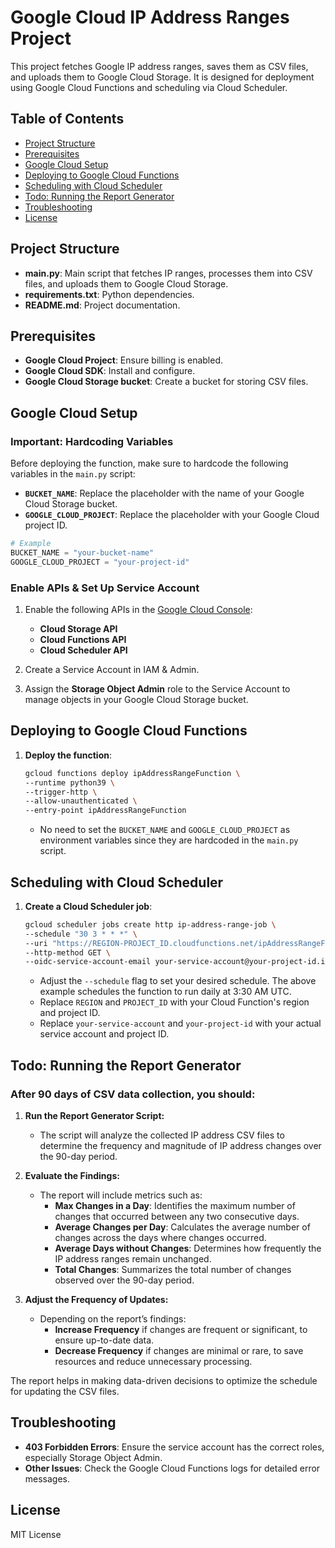 # Google Cloud IP Address Ranges Project

This project fetches Google IP address ranges, saves them as CSV files, and uploads them to Google Cloud Storage. It is designed for deployment using Google Cloud Functions and scheduling via Cloud Scheduler.

## Table of Contents

- [Project Structure](#project-structure)
- [Prerequisites](#prerequisites)
- [Google Cloud Setup](#google-cloud-setup)
- [Deploying to Google Cloud Functions](#deploying-to-google-cloud-functions)
- [Scheduling with Cloud Scheduler](#scheduling-with-cloud-scheduler)
- [Todo: Running the Report Generator](#todo-running-the-report-generator)
- [Troubleshooting](#troubleshooting)
- [License](#license)

## Project Structure

- **main.py**: Main script that fetches IP ranges, processes them into CSV files, and uploads them to Google Cloud Storage.
- **requirements.txt**: Python dependencies.
- **README.md**: Project documentation.

## Prerequisites

- **Google Cloud Project**: Ensure billing is enabled.
- **Google Cloud SDK**: Install and configure.
- **Google Cloud Storage bucket**: Create a bucket for storing CSV files.

## Google Cloud Setup

### Important: Hardcoding Variables

Before deploying the function, make sure to hardcode the following variables in the `main.py` script:

- **`BUCKET_NAME`**: Replace the placeholder with the name of your Google Cloud Storage bucket.
- **`GOOGLE_CLOUD_PROJECT`**: Replace the placeholder with your Google Cloud project ID.

```python
# Example
BUCKET_NAME = "your-bucket-name"
GOOGLE_CLOUD_PROJECT = "your-project-id"
```

### Enable APIs & Set Up Service Account

1. Enable the following APIs in the [Google Cloud Console](https://console.cloud.google.com/):
   - **Cloud Storage API**
   - **Cloud Functions API**
   - **Cloud Scheduler API**

2. Create a Service Account in IAM & Admin.

3. Assign the **Storage Object Admin** role to the Service Account to manage objects in your Google Cloud Storage bucket.

## Deploying to Google Cloud Functions

1. **Deploy the function**:

   ```bash
   gcloud functions deploy ipAddressRangeFunction \
   --runtime python39 \
   --trigger-http \
   --allow-unauthenticated \
   --entry-point ipAddressRangeFunction
   ```

   - No need to set the `BUCKET_NAME` and `GOOGLE_CLOUD_PROJECT` as environment variables since they are hardcoded in the `main.py` script.

## Scheduling with Cloud Scheduler

1. **Create a Cloud Scheduler job**:

   ```bash
   gcloud scheduler jobs create http ip-address-range-job \
   --schedule "30 3 * * *" \
   --uri "https://REGION-PROJECT_ID.cloudfunctions.net/ipAddressRangeFunction" \
   --http-method GET \
   --oidc-service-account-email your-service-account@your-project-id.iam.gserviceaccount.com
   ```

   - Adjust the `--schedule` flag to set your desired schedule. The above example schedules the function to run daily at 3:30 AM UTC.
   - Replace `REGION` and `PROJECT_ID` with your Cloud Function's region and project ID.
   - Replace `your-service-account` and `your-project-id` with your actual service account and project ID.

## Todo: Running the Report Generator

### After 90 days of CSV data collection, you should:

1. **Run the Report Generator Script:**
   - The script will analyze the collected IP address CSV files to determine the frequency and magnitude of IP address changes over the 90-day period.

2. **Evaluate the Findings:**
   - The report will include metrics such as:
     - **Max Changes in a Day**: Identifies the maximum number of changes that occurred between any two consecutive days.
     - **Average Changes per Day**: Calculates the average number of changes across the days where changes occurred.
     - **Average Days without Changes**: Determines how frequently the IP address ranges remain unchanged.
     - **Total Changes**: Summarizes the total number of changes observed over the 90-day period.

3. **Adjust the Frequency of Updates:**
   - Depending on the report’s findings:
     - **Increase Frequency** if changes are frequent or significant, to ensure up-to-date data.
     - **Decrease Frequency** if changes are minimal or rare, to save resources and reduce unnecessary processing.

The report helps in making data-driven decisions to optimize the schedule for updating the CSV files.

## Troubleshooting

- **403 Forbidden Errors**: Ensure the service account has the correct roles, especially Storage Object Admin.
- **Other Issues**: Check the Google Cloud Functions logs for detailed error messages.

## License

MIT License
```
